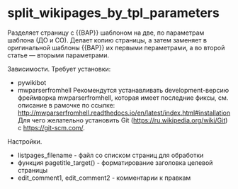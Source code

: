 # split_wikipages_by_tpl_parameters

Разделяет страницу с {{ВАР}} шаблоном на две, по параметрам шаблона (ДО и СО). Делает копию страницы, а затем заменяет в оригинальной шаблоны {{ВАР}} их первыми пераметрами, а во второй статье — вторыми параметрами.

Зависимости. Требует установки:
* pywikibot
* mwparserfromhell
Рекомендутся устанавливать development-версию фреймворка mwparserfromhell, которая имеет последние фиксы, см. описание в рамочке по ссылке:
http://mwparserfromhell.readthedocs.io/en/latest/index.html#installation
Для чего желательно установить Git (https://ru.wikipedia.org/wiki/Git) c https://git-scm.com/.

Настройки.
* listpages_filename - файл со списком страниц для обработки
* функция pagetitle_target() - форматирование заголовка целевой страницы
* edit_comment1, edit_comment2 - комментарии к правкам
